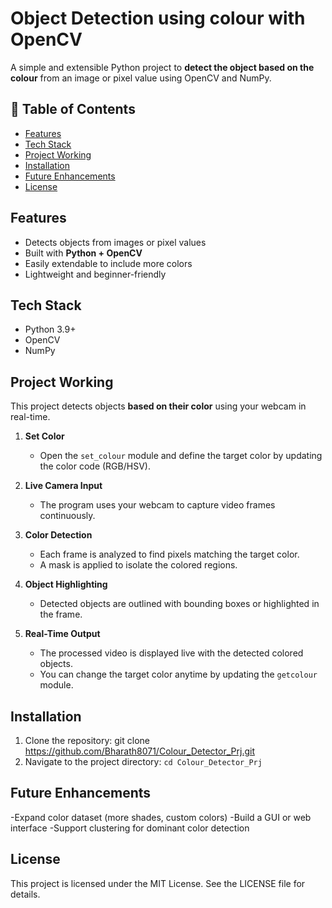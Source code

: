 # Object Detection using colour with OpenCV
A simple and extensible Python project to **detect the object based on the colour** from an image or pixel value using OpenCV and NumPy.


## 📑 Table of Contents
- [Features](#features)
- [Tech Stack](#tech-stack)
- [Project Working](#project-working)
- [Installation](#installation)
- [Future Enhancements](#future-enhancements)
- [License](#license)


## Features

- Detects objects from images or pixel values  
- Built with **Python + OpenCV**  
- Easily extendable to include more colors  
- Lightweight and beginner-friendly  

## Tech Stack

- Python 3.9+  
- OpenCV  
- NumPy

## Project Working

This project detects objects **based on their color** using your webcam in real-time.  

1. **Set Color**  
   - Open the `set_colour` module and define the target color by updating the color code (RGB/HSV).  

2. **Live Camera Input**  
   - The program uses your webcam to capture video frames continuously.  

3. **Color Detection**  
   - Each frame is analyzed to find pixels matching the target color.  
   - A mask is applied to isolate the colored regions.  

4. **Object Highlighting**  
   - Detected objects are outlined with bounding boxes or highlighted in the frame.  

5. **Real-Time Output**  
   - The processed video is displayed live with the detected colored objects.  
   - You can change the target color anytime by updating the `getcolour` module.


## Installation

 1. Clone the repository: git clone https://github.com/Bharath8071/Colour_Detector_Prj.git
 2. Navigate to the project directory: `cd Colour_Detector_Prj`


## Future Enhancements

-Expand color dataset (more shades, custom colors)
-Build a GUI or web interface
-Support clustering for dominant color detection

## License

This project is licensed under the MIT License. See the LICENSE file for details.
